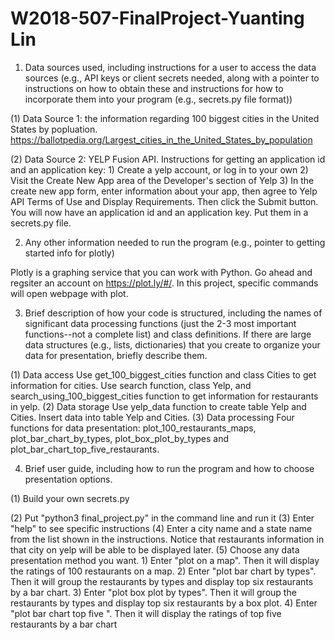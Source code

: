 # W2018-507-FinalProject-Yuanting Lin

1. Data sources used, including instructions for a user to access the data sources (e.g., API keys or client secrets needed, along with a pointer to instructions on how to obtain these and instructions for how to incorporate them into your program (e.g., secrets.py file format))

(1) Data Source 1: the information regarding 100 biggest cities in the United States by popluation.
https://ballotpedia.org/Largest_cities_in_the_United_States_by_population

(2) Data Source 2: YELP Fusion API. 
Instructions for getting an application id and an application key:
	1) Create a yelp account, or log in to your own
	2) Visit the Create New App area of the Developer's section of Yelp
	3) In the create new app form, enter information about your app, then agree to Yelp API Terms of Use and Display Requirements. Then click the Submit button.
	You will now have an application id and an application key. Put them in a secrets.py file. 

2. Any other information needed to run the program (e.g., pointer to getting started info for plotly)

Plotly is a graphing service that you can work with Python. Go ahead and regsiter an account on https://plot.ly/#/. In this project, specific commands will open webpage with plot. 

3. Brief description of how your code is structured, including the names of significant data processing functions (just the 2-3 most important functions--not a complete list) and class definitions. If there are large data structures (e.g., lists, dictionaries) that you create to organize your data for presentation, briefly describe them.

(1) Data access
Use get_100_biggest_cities function and class Cities to get information for cities. 
Use search function, class Yelp, and search_using_100_biggest_cities function to get information for restaurants in yelp. 
(2) Data storage
Use yelp_data function to create table Yelp and Cities. Insert data into table Yelp and Cities. 
(3) Data processing
Four functions for data presentation: plot_100_restaurants_maps, plot_bar_chart_by_types, plot_box_plot_by_types and plot_bar_chart_top_five_restaurants. 


4. Brief user guide, including how to run the program and how to choose presentation options.

(1) Build your own secrets.py 

(2) Put "python3 final_project.py" in the command line and run it 
(3) Enter "help" to see specific instructions
(4) Enter a city name and a state name from the list shown in the instructions. Notice that restaurants information in that city on yelp will be able to be displayed later. 
(5) Choose any data presentation method you want.
	1) Enter "plot on a map". Then it will display the ratings of 100 restaurants on a map.
	2) Enter "plot bar chart by types". Then it will group the restaurants by types and display top six restaurants by a bar chart.
	3) Enter "plot box plot by types". Then it will group the restaurants by types and display top six restaurants by a box plot.
	4) Enter "plot bar chart top five ". Then it will display the ratings of top five restaurants by a bar chart
